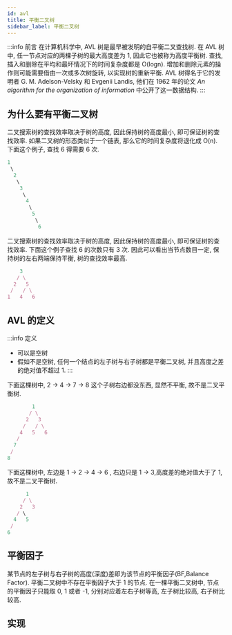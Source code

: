 ```yaml
---
id: avl
title: 平衡二叉树
sidebar_label: 平衡二叉树
---
```


:::info 前言
在计算机科学中, AVL 树是最早被发明的自平衡二叉查找树. 在 AVL 树中, 任一节点对应的两棵子树的最大高度差为 1, 因此它也被称为高度平衡树. 查找, 插入和删除在平均和最坏情况下的时间复杂度都是 O(logn). 增加和删除元素的操作则可能需要借由一次或多次树旋转, 以实现树的重新平衡. AVL 树得名于它的发明者 G. M. Adelson-Velsky 和 Evgenii Landis, 他们在 1962 年的论文 _An algorithm for the organization of information_ 中公开了这一数据结构.
:::

## 为什么要有平衡二叉树

二叉搜索树的查找效率取决于树的高度, 因此保持树的高度最小, 即可保证树的查找效率. 如果二叉树的形态类似于一个链表, 那么它的时间复杂度将退化成 O(n). 下面这个例子, 查找 6 得需要 6 次.

```ts
1
 \
  2
   \
    3
     \
      4
       \
        5
         \
          6
```

二叉搜索树的查找效率取决于树的高度, 因此保持树的高度最小, 即可保证树的查找效率. 下面这个例子查找 6 的次数只有 3 次. 因此可以看出当节点数目一定, 保持树的左右两端保持平衡, 树的查找效率最高.

```ts
    3
   / \
  2   5
 /   / \
1   4   6
```

## AVL 的定义

:::info 定义

- 可以是空树
- 假如不是空树, 任何一个结点的左子树与右子树都是平衡二叉树, 并且高度之差的绝对值不超过 1.
:::

下面这棵树中, 2 -> 4 -> 7 -> 8 这个子树右边都没东西, 显然不平衡, 故不是二叉平衡树.

```ts
        1
       / \
      2   3
     /   / \
    4   5   6
   /
  7
 /
8
```

下面这棵树中, 左边是 1 -> 2 -> 4 -> 6 , 右边只是 1 -> 3,高度差的绝对值大于了 1, 故不是二叉平衡树.

```ts
      1
     / \
    2   3
   / \
  4   5
 /
6
```

## 平衡因子

某节点的左子树与右子树的高度(深度)差即为该节点的平衡因子(BF,Balance Factor). 平衡二叉树中不存在平衡因子大于 1 的节点. 在一棵平衡二叉树中, 节点的平衡因子只能取 0, 1 或者 -1, 分别对应着左右子树等高, 左子树比较高, 右子树比较高.

## 实现
